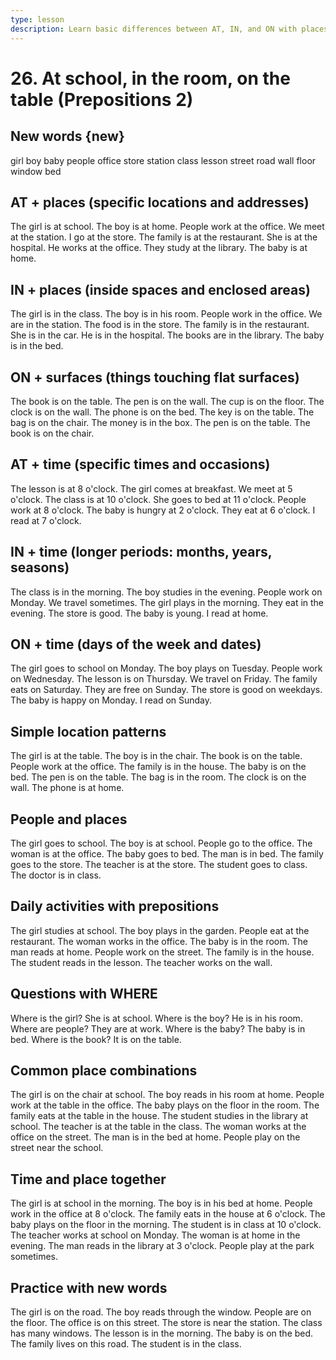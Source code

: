 ```yaml
---
type: lesson
description: Learn basic differences between AT, IN, and ON with places and time. Simple rules for beginners to use prepositions correctly.
---
```


# 26. At school, in the room, on the table (Prepositions 2)

## New words {new}

girl
boy
baby
people
office
store
station
class
lesson
street
road
wall
floor
window
bed

## AT + places (specific locations and addresses)

The girl is at school.
The boy is at home.
People work at the office.
We meet at the station.
I go at the store.
The family is at the restaurant.
She is at the hospital.
He works at the office.
They study at the library.
The baby is at home.

## IN + places (inside spaces and enclosed areas)

The girl is in the class.
The boy is in his room.
People work in the office.
We are in the station.
The food is in the store.
The family is in the restaurant.
She is in the car.
He is in the hospital.
The books are in the library.
The baby is in the bed.

## ON + surfaces (things touching flat surfaces)

The book is on the table.
The pen is on the wall.
The cup is on the floor.
The clock is on the wall.
The phone is on the bed.
The key is on the table.
The bag is on the chair.
The money is in the box.
The pen is on the table.
The book is on the chair.

## AT + time (specific times and occasions)

The lesson is at 8 o'clock.
The girl comes at breakfast.
We meet at 5 o'clock.
The class is at 10 o'clock.
She goes to bed at 11 o'clock.
People work at 8 o'clock.
The baby is hungry at 2 o'clock.
They eat at 6 o'clock.
I read at 7 o'clock.

## IN + time (longer periods: months, years, seasons)

The class is in the morning.
The boy studies in the evening.
People work on Monday.
We travel sometimes.
The girl plays in the morning.
They eat in the evening.
The store is good.
The baby is young.
I read at home.

## ON + time (days of the week and dates)

The girl goes to school on Monday.
The boy plays on Tuesday.
People work on Wednesday.
The lesson is on Thursday.
We travel on Friday.
The family eats on Saturday.
They are free on Sunday.
The store is good on weekdays.
The baby is happy on Monday.
I read on Sunday.

## Simple location patterns

The girl is at the table.
The boy is in the chair.
The book is on the table.
People work at the office.
The family is in the house.
The baby is on the bed.
The pen is on the table.
The bag is in the room.
The clock is on the wall.
The phone is at home.

## People and places

The girl goes to school.
The boy is at school.
People go to the office.
The woman is at the office.
The baby goes to bed.
The man is in bed.
The family goes to the store.
The teacher is at the store.
The student goes to class.
The doctor is in class.

## Daily activities with prepositions

The girl studies at school.
The boy plays in the garden.
People eat at the restaurant.
The woman works in the office.
The baby is in the room.
The man reads at home.
People work on the street.
The family is in the house.
The student reads in the lesson.
The teacher works on the wall.

## Questions with WHERE

Where is the girl?
She is at school.
Where is the boy?
He is in his room.
Where are people?
They are at work.
Where is the baby?
The baby is in bed.
Where is the book?
It is on the table.

## Common place combinations

The girl is on the chair at school.
The boy reads in his room at home.
People work at the table in the office.
The baby plays on the floor in the room.
The family eats at the table in the house.
The student studies in the library at school.
The teacher is at the table in the class.
The woman works at the office on the street.
The man is in the bed at home.
People play on the street near the school.

## Time and place together

The girl is at school in the morning.
The boy is in his bed at home.
People work in the office at 8 o'clock.
The family eats in the house at 6 o'clock.
The baby plays on the floor in the morning.
The student is in class at 10 o'clock.
The teacher works at school on Monday.
The woman is at home in the evening.
The man reads in the library at 3 o'clock.
People play at the park sometimes.

## Practice with new words

The girl is on the road.
The boy reads through the window.
People are on the floor.
The office is on this street.
The store is near the station.
The class has many windows.
The lesson is in the morning.
The baby is on the bed.
The family lives on this road.
The student is in the class.
